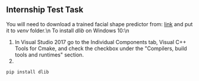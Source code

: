 ## Internship Test Task
You will need to download a trained facial shape predictor from:
[link](http://dlib.net/files/shape_predictor_68_face_landmarks.dat.bz2)
and put it to *venv* folder.\n
To install *dlib* on Windows 10:\n
1. In Visual Studio 2017 go to the Individual Components tab, Visual C++ Tools for Cmake, and check the checkbox under the "Compilers, build tools and runtimes" section.
2.
```
pip install dlib
```
